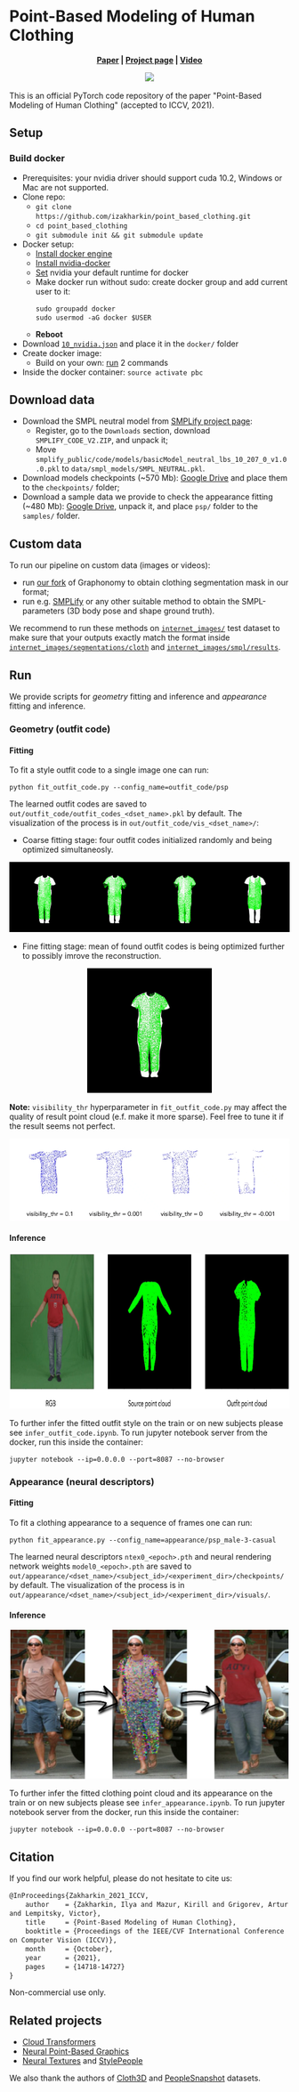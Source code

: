 # Point-Based Modeling of Human Clothing

<p align="center">
  <b>
  <a href="https://openaccess.thecvf.com/content/ICCV2021/html/Zakharkin_Point-Based_Modeling_of_Human_Clothing_ICCV_2021_paper.html">Paper</a> 
  | <a href="https://saic-violet.github.io/point-based-clothing">Project page</a>
  | <a href="https://youtu.be/kFrAu415kDU">Video</a>
    </b>
</p>

<p align="center"><img src="static/vton_all.gif"></p>

This is an official PyTorch code repository of the paper "Point-Based Modeling of Human Clothing" (accepted to ICCV, 2021).

## Setup

### Build docker

- Prerequisites: your nvidia driver should support cuda 10.2, Windows or Mac are not supported.
- Clone repo:
  - `git clone https://github.com/izakharkin/point_based_clothing.git`
  - `cd point_based_clothing`
  - `git submodule init && git submodule update`
- Docker setup:
  - [Install docker engine](https://docs.docker.com/engine/install/ubuntu/)
  - [Install nvidia-docker](https://docs.nvidia.com/datacenter/cloud-native/container-toolkit/install-guide.html)
  - [Set](https://docs.nvidia.com/datacenter/cloud-native/container-toolkit/user-guide.html#daemon-configuration-file) nvidia your default runtime for docker
  - Make docker run without sudo: create docker group and add current user to it: 
    ```
    sudo groupadd docker
    sudo usermod -aG docker $USER
    ```
  - **Reboot**
- Download [`10_nvidia.json`](https://gitlab.com/nvidia/container-images/opengl/-/blob/2dba242a538fdaa558c5f87017a7cf63eb016582/glvnd/runtime/10_nvidia.json) and place it in the `docker/` folder
- Create docker image: 
  - Build on your own: [run](./docker) 2 commands
- Inside the docker container: `source activate pbc`

## Download data

- Download the SMPL neutral model from [SMPLify project page](https://smplify.is.tue.mpg.de/login.php): 
  - Register, go to the `Downloads` section, download `SMPLIFY_CODE_V2.ZIP`, and unpack it;
  - Move `smplify_public/code/models/basicModel_neutral_lbs_10_207_0_v1.0.0.pkl` to `data/smpl_models/SMPL_NEUTRAL.pkl`.
- Download models checkpoints (~570 Mb): [Google Drive](https://drive.google.com/file/d/1l9BKJyMo3tfSTh1u6NMFP9VBxXCMf-ZJ/view?usp=share_link) and place them to the `checkpoints/` folder;
- Download a sample data we provide to check the appearance fitting (~480 Mb): [Google Drive](https://drive.google.com/file/d/1QBZu9SLNoXdhLdTYABU-_KinjUAoQfw-/view?usp=share_link), unpack it, and place `psp/` folder to the `samples/` folder.

## Custom data

To run our pipeline on custom data (images or videos):
- run [our fork](https://github.com/izakharkin/Graphonomy#inference-point_based_clothing) of Graphonomy to obtain clothing segmentation mask in our format;
- run e.g. [SMPLify](https://smplify.is.tue.mpg.de/download.php) or any other suitable method to obtain the SMPL-parameters (3D body pose and shape ground truth).

We recommend to run these methods on [`internet_images/`](https://github.com/saic-vul/point_based_clothing/tree/main/samples/internet_images) test dataset to make sure that your outputs exactly match the format inside [`internet_images/segmentations/cloth`](https://github.com/saic-vul/point_based_clothing/tree/main/samples/internet_images/segmentations/cloth) and [`internet_images/smpl/results`](https://github.com/saic-vul/point_based_clothing/tree/main/samples/internet_images/smpl/results).

## Run

We provide scripts for *geometry* fitting and inference and *appearance* fitting and inference.

### Geometry (outfit code)

#### Fitting

To fit a style outfit code to a single image one can run:
```
python fit_outfit_code.py --config_name=outfit_code/psp
```

The learned outfit codes are saved to `out/outfit_code/outfit_codes_<dset_name>.pkl` by default. The visualization of the process is in `out/outfit_code/vis_<dset_name>/`:

* Coarse fitting stage: four outfit codes initialized randomly and being optimized simultaneosly.

<p align="center">
  <img src="static/outfit_code_fitting_coarse.gif" alt="outfit_code_fitting_coarse">
</p>

* Fine fitting stage: mean of found outfit codes is being optimized further to possibly imrove the reconstruction.

<p align="center">
  <img src="static/outfit_code_fitting_fine.gif" alt="outfit_code_fitting_fine" width="224px">
</p>

**Note:** `visibility_thr` hyperparameter in `fit_outfit_code.py` may affect the quality of result point cloud (e.f. make it more sparse). Feel free to tune it if the result seems not perfect.

<p align="center">
  <img src="static/vis_thr_360.gif" alt="vis_thr_360">
</p>

#### Inference

<p align="center">
  <img src="static/outfit_code_inference.png" alt="outfit_code_inference" height="280px">
</p>

To further infer the fitted outfit style on the train or on new subjects please see `infer_outfit_code.ipynb`. To run jupyter notebook server from the docker, run this inside the container:

```
jupyter notebook --ip=0.0.0.0 --port=8087 --no-browser 
```

### Appearance (neural descriptors)

#### Fitting

To fit a clothing appearance to a sequence of frames one can run:
```
python fit_appearance.py --config_name=appearance/psp_male-3-casual
```

The learned neural descriptors `ntex0_<epoch>.pth` and neural rendering network weights `model0_<epoch>.pth` are saved to `out/appearance/<dset_name>/<subject_id>/<experiment_dir>/checkpoints/` by default. The visualization of the process is in `out/appearance/<dset_name>/<subject_id>/<experiment_dir>/visuals/`.

#### Inference

<p align="center">
  <img src="static/appearance_inference.png" alt="appearance_inference" width=500px>
</p>

To further infer the fitted clothing point cloud and its appearance on the train or on new subjects please see `infer_appearance.ipynb`. To run jupyter notebook server from the docker, run this inside the container:

```
jupyter notebook --ip=0.0.0.0 --port=8087 --no-browser 
```

## Citation

If you find our work helpful, please do not hesitate to cite us:

```
@InProceedings{Zakharkin_2021_ICCV,
    author    = {Zakharkin, Ilya and Mazur, Kirill and Grigorev, Artur and Lempitsky, Victor},
    title     = {Point-Based Modeling of Human Clothing},
    booktitle = {Proceedings of the IEEE/CVF International Conference on Computer Vision (ICCV)},
    month     = {October},
    year      = {2021},
    pages     = {14718-14727}
}
```

Non-commercial use only.

## Related projects

- [Cloud Transformers](https://github.com/saic-vul/cloud_transformers)
- [Neural Point-Based Graphics](https://github.com/alievk/npbg)
- [Neural Textures](https://github.com/saic-vul/neural-textures) and [StylePeople](https://github.com/saic-vul/style-people)

We also thank the authors of [Cloth3D](https://competitions.codalab.org/competitions/24768#learn_the_details) and [PeopleSnapshot](https://github.com/thmoa/videoavatars) datasets.
